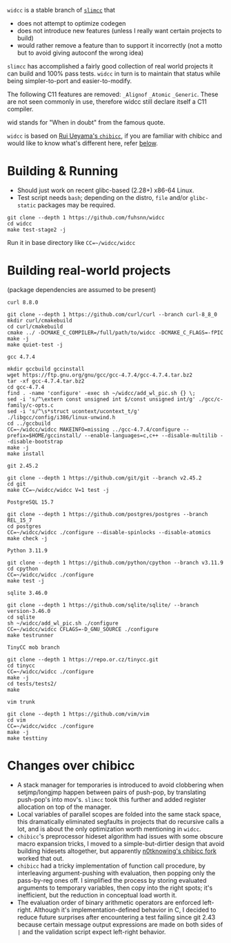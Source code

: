 `widcc` is a stable branch of [`slimcc`](https://github.com/fuhsnn/slimcc) that
 - does not attempt to optimize codegen 
 - does not introduce new features (unless I really want certain projects to build)
 - would rather remove a feature than to support it incorrectly (not a motto but to avoid giving autoconf the wrong idea)
 
`slimcc` has accomplished a fairly good collection of real world projects it can build and 100% pass tests. `widcc` in turn is to maintain that status while being simpler-to-port and easier-to-modify.

The following C11 features are removed: `_Alignof` `_Atomic` `_Generic`. These are not seen commonly in use, therefore widcc still declare itself a C11 compiler. 

wid stands for "When in doubt" from the famous quote.

`widcc` is based on [Rui Ueyama's `chibicc`](https://github.com/rui314/chibicc), if you are familiar with chibicc and would like to know what's different here, refer [below](#changes-over-chibicc).

# Building & Running
 - Should just work on recent glibc-based (2.28+) x86-64 Linux.
 - Test script needs `bash`; depending on the distro, `file` and/or `glibc-static` packages may be required.
```
git clone --depth 1 https://github.com/fuhsnn/widcc
cd widcc
make test-stage2 -j
```
Run it in base directory like `CC=~/widcc/widcc`

# Building real-world projects

(package dependencies are assumed to be present)

`curl 8.8.0`
```
git clone --depth 1 https://github.com/curl/curl --branch curl-8_8_0
mkdir curl/cmakebuild
cd curl/cmakebuild
cmake ../ -DCMAKE_C_COMPILER=/full/path/to/widcc -DCMAKE_C_FLAGS=-fPIC
make -j
make quiet-test -j
```
`gcc 4.7.4`
```
mkdir gccbuild gccinstall
wget https://ftp.gnu.org/gnu/gcc/gcc-4.7.4/gcc-4.7.4.tar.bz2
tar -xf gcc-4.7.4.tar.bz2
cd gcc-4.7.4
find . -name 'configure' -exec sh ~/widcc/add_wl_pic.sh {} \;
sed -i 's/^\extern const unsigned int $/const unsigned int/g' ./gcc/c-family/c-opts.c
sed -i 's/^\s*struct ucontext/ucontext_t/g' ./libgcc/config/i386/linux-unwind.h
cd ../gccbuild
CC=~/widcc/widcc MAKEINFO=missing ../gcc-4.7.4/configure --prefix=$HOME/gccinstall/ --enable-languages=c,c++ --disable-multilib --disable-bootstrap
make -j
make install
```
`git 2.45.2`
```
git clone --depth 1 https://github.com/git/git --branch v2.45.2
cd git
make CC=~/widcc/widcc V=1 test -j
```
`PostgreSQL 15.7`
```
git clone --depth 1 https://github.com/postgres/postgres --branch REL_15_7
cd postgres
CC=~/widcc/widcc ./configure --disable-spinlocks --disable-atomics
make check -j
```
`Python 3.11.9`
```
git clone --depth 1 https://github.com/python/cpython --branch v3.11.9
cd cpython
CC=~/widcc/widcc ./configure
make test -j
```
`sqlite 3.46.0`
```
git clone --depth 1 https://github.com/sqlite/sqlite/ --branch version-3.46.0
cd sqlite
sh ~/widcc/add_wl_pic.sh ./configure
CC=~/widcc/widcc CFLAGS=-D_GNU_SOURCE ./configure
make testrunner
```
`TinyCC mob branch`
```
git clone --depth 1 https://repo.or.cz/tinycc.git
cd tinycc
CC=~/widcc/widcc ./configure
make -j
cd tests/tests2/
make
```
`vim trunk`
```
git clone --depth 1 https://github.com/vim/vim
cd vim
CC=~/widcc/widcc ./configure
make -j
make testtiny
```

# Changes over chibicc
- A stack manager for temporaries is introduced to avoid clobbering when setjmp/longjmp happen between pairs of push-pop, by translating push-pop's into mov's. `slimcc` took this further and added register allocation on top of the manager.
- Local variables of parallel scopes are folded into the same stack space, this dramatically eliminated segfaults in projects that do recursive calls a lot, and is about the only optimization worth mentioning in `widcc`.
- `chibicc`'s preprocessor hideset algorithm had issues with some obscure macro expansion tricks, I moved to a simple-but-dirtier design that avoid building hidesets altogether, but apparently [n0tknowing's chibicc fork](https://github.com/n0tknowing/chibicc) worked that out.
- `chibicc` had a tricky implementation of function call procedure, by interleaving argument-pushing with evaluation, then popping only the pass-by-reg ones off. I simplified the process by storing evaluated arguments to temporary variables, then copy into the right spots; it's inefficient, but the reduction in conceptual load worth it.
- The evaluation order of binary arithmetic operators are enforced left-right. Although it's implementation-defined behavior in C, I decided to reduce future surprises after encountering a test failing since git 2.43 because certain message output expressions are made on both sides of `|` and the validation script expect left-right behavior.
